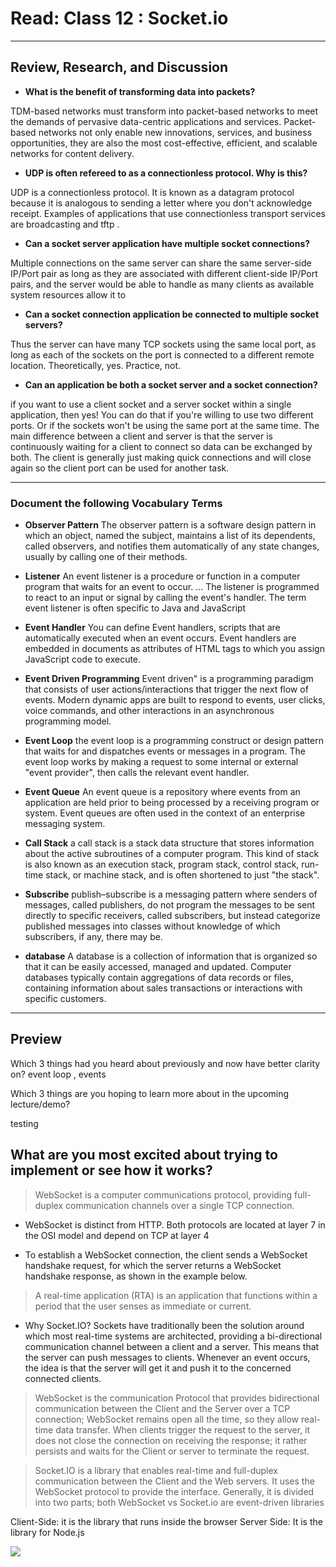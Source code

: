 # Read: Class 12 : Socket.io

- - -

## Review, Research, and Discussion


* **What is the benefit of transforming data into packets?**

TDM-based networks must transform into packet-based networks to meet the demands of pervasive data-centric applications and services. Packet-based networks not only enable new innovations, services, and business opportunities, they are also the most cost-effective, efficient, and scalable networks for content delivery.


* **UDP is often refereed to as a connectionless protocol. Why is this?**

UDP is a connectionless protocol. It is known as a datagram protocol because it is analogous to sending a letter where you don't acknowledge receipt. Examples of applications that use connectionless transport services are broadcasting and tftp .

* **Can a socket server application have multiple socket connections?**

Multiple connections on the same server can share the same server-side IP/Port pair as long as they are associated with different client-side IP/Port pairs, and the server would be able to handle as many clients as available system resources allow it to

* **Can a socket connection application be connected to multiple socket servers?**

Thus the server can have many TCP sockets using the same local port, as long as each of the sockets on the port is connected to a different remote location. Theoretically, yes. Practice, not.

* **Can an application be both a socket server and a socket connection?**

if you want to use a client socket and a server socket within a single application, then yes! You can do that if you're willing to use two different ports. Or if the sockets won't be using the same port at the same time.
The main difference between a client and server is that the server is continuously waiting for a client to connect so data can be exchanged by both. The client is generally just making quick connections and will close again so the client port can be used for another task.

- - -

### Document the following Vocabulary Terms

* **Observer Pattern** The observer pattern is a software design pattern in which an object, named the subject, maintains a list of its dependents, called observers, and notifies them automatically of any state changes, usually by calling one of their methods.     
  
* **Listener** An event listener is a procedure or function in a computer program that waits for an event to occur. ... The listener is programmed to react to an input or signal by calling the event's handler. The term event listener is often specific to Java and JavaScript    
* **Event Handler** You can define Event handlers, scripts that are automatically executed when an event occurs. Event handlers are embedded in documents as attributes of HTML tags to which you assign JavaScript code to execute.     

* **Event Driven Programming**  Event driven" is a programming paradigm that consists of user actions/interactions that trigger the next flow of events. Modern dynamic apps are built to respond to events, user clicks, voice commands, and other interactions in an asynchronous programming model. 
      
* **Event Loop** the event loop is a programming construct or design pattern that waits for and dispatches events or messages in a program. The event loop works by making a request to some internal or external "event provider", then calls the relevant event handler.        

* **Event Queue** An event queue is a repository where events from an application are held prior to being processed by a receiving program or system. Event queues are often used in the context of an enterprise messaging system.  

* **Call Stack** a call stack is a stack data structure that stores information about the active subroutines of a computer program. This kind of stack is also known as an execution stack, program stack, control stack, run-time stack, or machine stack, and is often shortened to just "the stack".         
  
* **Subscribe** publish–subscribe is a messaging pattern where senders of messages, called publishers, do not program the messages to be sent directly to specific receivers, called subscribers, but instead categorize published messages into classes without knowledge of which subscribers, if any, there may be. 

* **database** A database is a collection of information that is organized so that it can be easily accessed, managed and updated. Computer databases typically contain aggregations of data records or files, containing information about sales transactions or interactions with specific customers.  
--- 

## Preview


Which 3 things had you heard about previously and now have better clarity on?
event loop , events 

Which 3 things are you hoping to learn more about in the upcoming lecture/demo?

testing  

What are you most excited about trying to implement or see how it works?
---

>  WebSocket is a computer communications protocol, providing full-duplex communication channels over a single TCP connection.

* WebSocket is distinct from HTTP. Both protocols are located at layer 7 in the OSI model and depend on TCP at layer 4 

* To establish a WebSocket connection, the client sends a WebSocket handshake request, for which the server returns a WebSocket handshake response, as shown in the example below.

> A real-time application (RTA) is an application that functions within a period that the user senses as immediate or current.


* Why Socket.IO? Sockets have traditionally been the solution around which most real-time systems are architected, providing a bi-directional communication channel between a client and a server. This means that the server can push messages to clients. Whenever an event occurs, the idea is that the server will get it and push it to the concerned connected clients.   

> WebSocket is the communication Protocol that provides bidirectional communication between the Client and the Server over a TCP connection; WebSocket remains open all the time, so they allow real-time data transfer. When clients trigger the request to the server, it does not close the connection on receiving the response; it rather persists and waits for the Client or server to terminate the request.    

> Socket.IO is a library that enables real-time and full-duplex communication between the Client and the Web servers. It uses the WebSocket protocol to provide the interface. Generally, it is divided into two parts; both WebSocket vs Socket.io are event-driven libraries   

Client-Side: it is the library that runs inside the browser
Server Side: It is the library for Node.js     

![](https://cdn.educba.com/academy/wp-content/uploads/2018/11/WebSockets-vs-Socket-1.jpg.webp)

